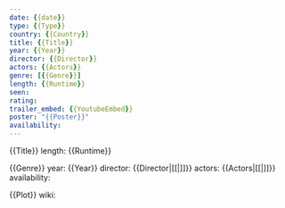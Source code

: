 ```yaml
---
date: {{date}}
type: {{Type}}
country: {{Country}}
title: {{Title}}
year: {{Year}}
director: {{Director}}
actors: {{Actors}}
genre: [{{Genre}}]
length: {{Runtime}}
seen:
rating: 
trailer_embed: {{YoutubeEmbed}}
poster: "{{Poster}}"
availability:
---
```


{{Title}}
length: {{Runtime}}


{{Genre}}
year: {{Year}}
director: {{Director|[[|]]}}
actors: {{Actors|[[|]]}}
availability:

{{Plot}}
wiki: 